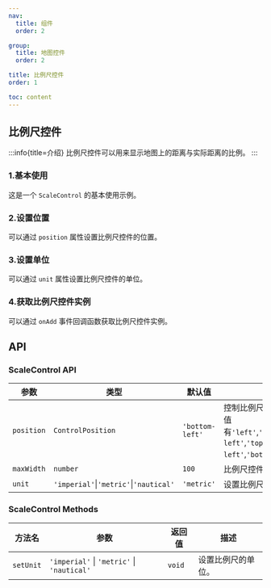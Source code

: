 ```yaml
---
nav:
  title: 组件
  order: 2

group:
  title: 地图控件
  order: 2

title: 比例尺控件
order: 1

toc: content
---
```


## 比例尺控件

:::info{title=介绍}
比例尺控件可以用来显示地图上的距离与实际距离的比例。
:::

### 1.基本使用

这是一个 `ScaleControl` 的基本使用示例。

<code src="../examples/scaleControl/demo1.tsx" compact="true"></code>

### 2.设置位置

可以通过 `position` 属性设置比例尺控件的位置。

<code src="../examples/scaleControl/demo2.tsx" compact="true"></code>

### 3.设置单位

可以通过 `unit` 属性设置比例尺控件的单位。

<code src="../examples/scaleControl/demo3.tsx" compact="true"></code>

### 4.获取比例尺控件实例

可以通过 `onAdd` 事件回调函数获取比例尺控件实例。

<code src="../examples/scaleControl/demo4.tsx" compact="true"></code>

## API

### ScaleControl API

| 参数       | 类型                                   | 默认值          | 说明                                                                                                                                      |
| ---------- | -------------------------------------- | --------------- | ----------------------------------------------------------------------------------------------------------------------------------------- |
| `position` | `ControlPosition`                      | `'bottom-left'` | 控制比例尺控件在地图上的位置。可选值有`'left'`,`'right'`,`'top'`,`'bottom'`,`'top-left'`,`'top-right'`,`'bottom-left'`,`'bottom-right'`。 |
| `maxWidth` | `number`                               | `100`           | 比例尺控件的最大宽度（单位：像素）。                                                                                                      |
| `unit`     | `'imperial'`\|`'metric'`\|`'nautical'` | `'metric'`      | 设置比例尺的单位。                                                                                                                        |

### ScaleControl Methods

| 方法名    | 参数                                       | 返回值 | 描述               |
| --------- | ------------------------------------------ | ------ | ------------------ |
| `setUnit` | `'imperial'` \| `'metric'` \| `'nautical'` | `void` | 设置比例尺的单位。 |
